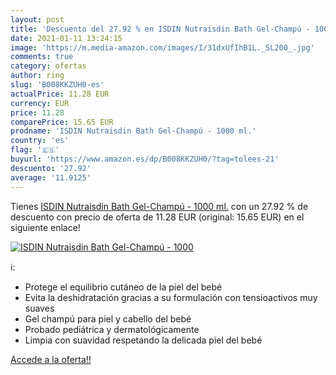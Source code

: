```yaml
---
layout: post
title: 'Descuento del 27.92 % en ISDIN Nutraisdin Bath Gel-Champú - 1000 '
date: 2021-01-11 13:24:15
image: 'https://m.media-amazon.com/images/I/31dxUfIhB1L._SL200_.jpg'
comments: true
category: ofertas
author: ring
slug: 'B008KKZUH0-es'
actualPrice: 11.28 EUR
currency: EUR
price: 11.28
comparePrice: 15.65 EUR
prodname: 'ISDIN Nutraisdin Bath Gel-Champú - 1000 ml.'
country: 'es'
flag: '🇪🇸'
buyurl: 'https://www.amazon.es/dp/B008KKZUH0/?tag=tolees-21'
descuento: '27.92'
average: '11.9125'
---
```


Tienes [ISDIN Nutraisdin Bath Gel-Champú - 1000 ml.](https://www.amazon.es/dp/B008KKZUH0/?tag=tolees-21) con un 27.92 % de descuento con precio de oferta de 11.28 EUR (original: 15.65 EUR) en el siguiente enlace!

[![ISDIN Nutraisdin Bath Gel-Champú - 1000 ](https://m.media-amazon.com/images/I/31dxUfIhB1L._SL200_.jpg)](https://www.amazon.es/dp/B008KKZUH0/?tag=tolees-21)

ℹ️:

- Protege el equilibrio cutáneo de la piel del bebé
- Evita la deshidratación gracias a su formulación con tensioactivos muy suaves
- Gel champú para piel y cabello del bebé
- Probado pediátrica y dermatológicamente
- Limpia con suavidad respetando la delicada piel del bebé

[Accede a la oferta!!](https://www.amazon.es/dp/B008KKZUH0/?tag=tolees-21)

